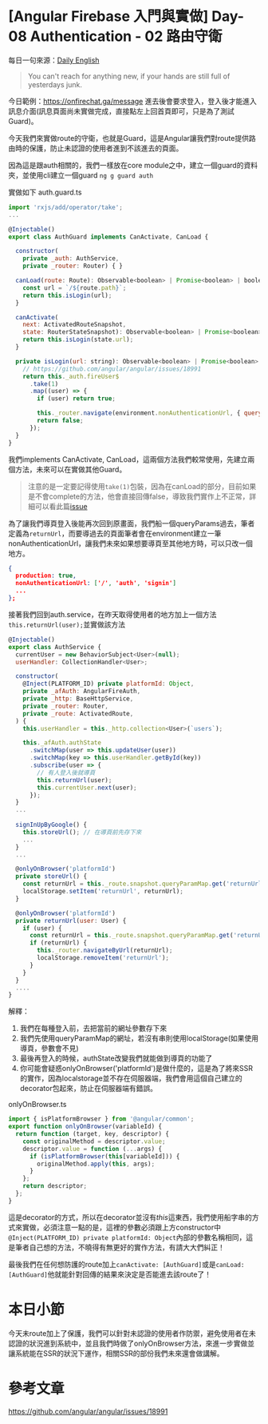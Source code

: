 # [Angular Firebase 入門與實做] Day-08 Authentication - 02 路由守衛

每日一句來源：[Daily English](https://play.google.com/store/apps/details?id=net.eocbox.dailysentence)

> You can't reach for anything new, if your hands are still full of yesterdays junk.
	
今日範例：https://onfirechat.ga/message
進去後會要求登入，登入後才能進入訊息介面(訊息頁面尚未實做完成，直接點左上回首頁即可，只是為了測試Guard)。

今天我們來實做route的守衛，也就是Guard，這是Angular讓我們對route提供路由時的保護，防止未認證的使用者進到不該進去的頁面。

因為這是跟auth相關的，我們一樣放在core module之中，建立一個guard的資料夾，並使用cli建立一個guard
`ng g guard auth`

實做如下
auth.guard.ts
```js
import 'rxjs/add/operator/take';
...

@Injectable()
export class AuthGuard implements CanActivate, CanLoad {

  constructor(
    private _auth: AuthService,
    private _router: Router) { }

  canLoad(route: Route): Observable<boolean> | Promise<boolean> | boolean {
    const url = `/${route.path}`;
    return this.isLogin(url);
  }

  canActivate(
    next: ActivatedRouteSnapshot,
    state: RouterStateSnapshot): Observable<boolean> | Promise<boolean> | boolean {
    return this.isLogin(state.url);
  }

  private isLogin(url: string): Observable<boolean> | Promise<boolean> | boolean {
    // https://github.com/angular/angular/issues/18991
    return this._auth.fireUser$
      .take(1)
      .map((user) => {
        if (user) return true;

        this._router.navigate(environment.nonAuthenticationUrl, { queryParams: { returnUrl: url } });
        return false;
      });
  }
}
```
我們implements CanActivate, CanLoad，這兩個方法我們較常使用，先建立兩個方法，未來可以在實做其他Guard。

> 注意的是一定要記得使用`take(1)`包裝，因為在canLoad的部分，目前如果是不會complete的方法，他會直接回傳false，導致我們實作上不正常，詳細可以看此篇[issue](https://github.com/angular/angular/issues/18991)

為了讓我們導頁登入後能再次回到原畫面，我們船一個queryParams過去，筆者定義為`returnUrl`，而要導過去的頁面筆者會在environment建立一筆nonAuthenticationUrl，讓我們未來如果想要導頁至其他地方時，可以只改一個地方。
```json
{
  production: true,
  nonAuthenticationUrl: ['/', 'auth', 'signin']
  ...
};
```

接著我們回到auth.service，在昨天取得使用者的地方加上一個方法`this.returnUrl(user);`並實做該方法

```js
@Injectable()
export class AuthService {
  currentUser = new BehaviorSubject<User>(null);
  userHandler: CollectionHandler<User>;

  constructor(
    @Inject(PLATFORM_ID) private platformId: Object,
    private _afAuth: AngularFireAuth,
    private _http: BaseHttpService,
    private _router: Router,
    private _route: ActivatedRoute,
  ) {
    this.userHandler = this._http.collection<User>(`users`);

    this._afAuth.authState
      .switchMap(user => this.updateUser(user))
      .switchMap(key => this.userHandler.getById(key))
      .subscribe(user => { 
        // 有人登入後就導頁
        this.returnUrl(user);
        this.currentUser.next(user); 
      });
  }
  ...
  
  signInUpByGoogle() {
    this.storeUrl(); // 在導頁前先存下來
    ...
  }
  ... 

  @onlyOnBrowser('platformId')
  private storeUrl() {
    const returnUrl = this._route.snapshot.queryParamMap.get('returnUrl') || '/';
    localStorage.setItem('returnUrl', returnUrl);
  }

  @onlyOnBrowser('platformId')
  private returnUrl(user: User) {
    if (user) {
      const returnUrl = this._route.snapshot.queryParamMap.get('returnUrl') || localStorage.getItem('returnUrl');
      if (returnUrl) {
        this._router.navigateByUrl(returnUrl);
        localStorage.removeItem('returnUrl');
      }
    }
  }
  ....
}
```
解釋：
1. 我們在每種登入前，去把當前的網址參數存下來
2. 我們先使用queryParamMap的網址，若沒有串則使用localStorage(如果使用導頁，參數會不見)
3. 最後再登入的時候，authState改變我們就能做到導頁的功能了
4. 你可能會疑惑onlyOnBrowser('platformId')是做什麼的，這是為了將來SSR的實作，因為localstorage並不存在伺服器端，我們會用這個自己建立的decorator包起來，防止在伺服器端有錯誤。

onlyOnBrowser.ts
```js
import { isPlatformBrowser } from '@angular/common';
export function onlyOnBrowser(variableId) {
  return function (target, key, descriptor) {
    const originalMethod = descriptor.value;
    descriptor.value = function (...args) {
      if (isPlatformBrowser(this[variableId])) {
        originalMethod.apply(this, args);
      }
    };
    return descriptor;
  };
}
```
 這是decorator的方式，所以在decorator並沒有*this*這東西，我們使用船字串的方式來實做，必須注意一點的是，這裡的參數必須跟上方constructor中`@Inject(PLATFORM_ID) private platformId: Object`內部的參數名稱相同，這是筆者自己想的方法，不曉得有無更好的實作方法，有請大大們糾正！

最後我們在任何想防護的route加上`canActivate: [AuthGuard]`或是`canLoad: [AuthGuard]`他就能針對回傳的結果來決定是否能進去該route了！

 
# 本日小節
今天未route加上了保護，我們可以針對未認證的使用者作防禦，避免使用者在未認證的狀況進到系統中，並且我們時做了onlyOnBrowser方法，來進一步實做並讓系統能在SSR的狀況下運作，相關SSR的部份我們未來還會做講解。

# 參考文章
https://github.com/angular/angular/issues/18991
